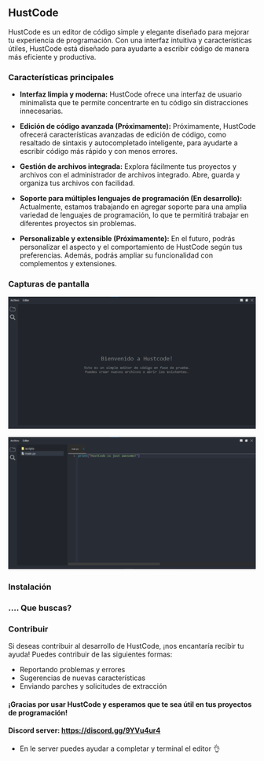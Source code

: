 ## HustCode 


HustCode es un editor de código simple y elegante diseñado para mejorar tu experiencia de programación. Con una interfaz intuitiva y características útiles, HustCode está diseñado para ayudarte a escribir código de manera más eficiente y productiva.

### Características principales

- **Interfaz limpia y moderna:** HustCode ofrece una interfaz de usuario minimalista que te permite concentrarte en tu código sin distracciones innecesarias.
  
- **Edición de código avanzada (Próximamente):** Próximamente, HustCode ofrecerá características avanzadas de edición de código, como resaltado de sintaxis y autocompletado inteligente, para ayudarte a escribir código más rápido y con menos errores.

- **Gestión de archivos integrada:** Explora fácilmente tus proyectos y archivos con el administrador de archivos integrado. Abre, guarda y organiza tus archivos con facilidad.

- **Soporte para múltiples lenguajes de programación (En desarrollo):** Actualmente, estamos trabajando en agregar soporte para una amplia variedad de lenguajes de programación, lo que te permitirá trabajar en diferentes proyectos sin problemas.

- **Personalizable y extensible (Próximamente):** En el futuro, podrás personalizar el aspecto y el comportamiento de HustCode según tus preferencias. Además, podrás ampliar su funcionalidad con complementos y extensiones.

### Capturas de pantalla

![Captura de pantalla 1](screenshots/sc2.png)

![Captura de pantalla 2](screenshots/sc1.png)

### Instalación

### .... Que buscas?

### Contribuir

Si deseas contribuir al desarrollo de HustCode, ¡nos encantaría recibir tu ayuda! Puedes contribuir de las siguientes formas:

- Reportando problemas y errores
- Sugerencias de nuevas características
- Enviando parches y solicitudes de extracción

#### ¡Gracias por usar HustCode y esperamos que te sea útil en tus proyectos de programación!

#### Discord server: https://discord.gg/9YVu4ur4 
- En le server puedes ayudar a completar y terminal el editor 👌
